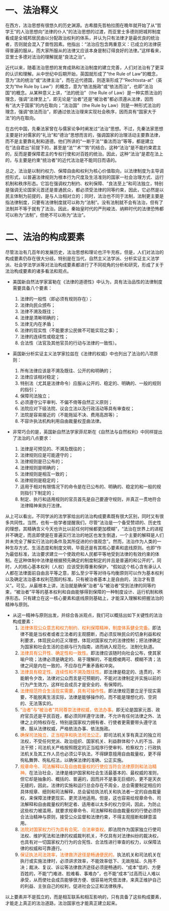 # 一、法治释义
在西方，法治思想有很悠久的历史渊源。古希腊先哲柏拉图在晚年就开始了从“哲学王”的人治思想向“法律的仆人”的法治思想的过渡，而亚里士多德则把城邦制度看成是全城邦居民由以分配政治权利的体系，并认为只有法律才是最优良的统治者，否则就会混入了兽性因素。他指出：“法治应包含两重意义：已成立的法律获得普遍的服从，而大家所服从的法律又应该本身是制订得良好的法律。”这样看来，亚里士多德对法治的理解就是“良法之治”。

近代以来，随着法治思想的发育成熟和法治制度的建立完善，人们对法治有了更深的认识和理解。从中世纪中后期开始，英国就形成了“the Rule of Law”的概念，意为“法的统治”或“法律主治”，而在近代德国，则逐渐形成了“Rechtssta-at”（英文为“the Rule by Law”）的概念，意为“依法施政”或“依法而治”，也即“法治国”的概念。从某种意义上讲，“法的统治”（the Rule of Law）是一种实质法治的理念，强调“法律至上”，即无论是“治者”还是“被治者”都必须遵从法律，因而有“法大于国家”的内在取向；“法治国”（the Rule by Law）则是一种形式法治的理念，强调“依法而治”，即通过依法治理来实现社会秩序，因而具有“国家大于法”的内在取向。

在古代中国，先秦法家曾在与儒家论争时阐发过“法治”思想。不过，先秦法家思想主要是针对儒家的“礼治”和“德治”思想而言的，强调国家的治理活动主要靠法律，而不是主要靠礼制和道德。他们所讲的“一断于法”“垂法而治”等等，都是建立在“法自君出"前提下的，甚至是“法”“术”“势”的结合。这种“法治”是不能约束君主的，反而是要保障君主的专权行使和对百姓的统治。因此，这种“法治”是君在法上的，与主要是约束“统治者”的近代法治是不能同日而语的。

总之，法治是以制约权力、保障自由和权利为核心价值取向，以法律制度为主导调控形式，以普遍法律规则为根本行为尺度及生活准则的国家一社会治理方式、运行机制和秩序形态。它旨在强调权力制约、权利保障、“良法至上”和司法独立，特别是强调无论国家元首还是普通民众，都必须受法律的同等约束，因此，它必然是以民主体制为前提的，是与人治相对立的；同时，法治也不同于法制，法制更主要是指法律制度，只要有法律制度就可以称为“法制”。没有法制就不会有法治，但有了法制并不等于就有了法治。因此，秦始皇时代的严刑峻法、纳粹时代的法律恐怖都可以称为“法制”，但绝不可以称为“法治”。
# 二、法治的构成要素
尽管法治有几百年的发展历史，法治思想和理论也汗牛充栋，但是，人们对法治的构成要素仍存在很大分歧。特别是在当代，自然主义法学派、分析实证主义法学派、社会学法学派等对法治构成要素都进行了不同视角的分析和研究，形成了关于法治构成要素的诸多看法和观点。

- 美国新自然法学家富勒在《法律的道德性》中认为，具有法治品性的法律制度需要具备八个要素：
	1. 法律的一般性（即必须有规则存在）；
	2. 法律向民众颁布；
	3. 法律不溯及既往；
	4. 法律是清晰明确的；
	5. 法律无内在矛盾；
	6. 法律的现实性（不能要求公民做不可能实现之事）；
	7. 法律的连续性或稳定性；
	8. 合法性（法官及其他官员的行动与法律的一致性）。

- 英国新分析实证主义法学家拉兹在《法律的权威》中也列出了法治的八项原则：
	1. 所有法律应该是不溯及既往、公开的和明确的；
	2. 法律应该相对稳定；
	3. 特别法（尤其是法律命令）应服从公开的、稳定的、明确的、一般的规则的指引；
	4. 保障司法独立；
	5. 必须遵守公平审判、不偏不倚等自然正义原则；
	6. 法院应对下级法院、议会立法以及行政活动等具有审查权；
	7. 法院是容易接近的（不能拖延不决、费用高昂等）；
	8. 不容许执法机构利用自由裁量权歪曲法律。

- 非常巧合的是，英国新自然法学家菲尼斯在《自然法与自然权利》中同样提出了法治的八点要求：
	1. 法律是可预见的、不溯及既往的；
	2. 法律规则应是可能遵守的；
	3. 法律规则是已公布的；
	4. 法律规则是明确的；
	5. 法律规则是相互一致的；
	6. 法律规则是稳定的；
	7. 适用于相对有限情况下的命令是在已公布的、明确的、稳定的和一般的规则指引下制定的；
	8. 制定、执行和适用规则的官员首先是自己要遵守规则，并真正一贯地符合法律精神来执行法律。

从上可以看出，不同学派的法学家给出的法治构成要素既有很大区别，同时又有很多共同性。当然，也有一些学者提醒我们，尽管“法治是一个备受赞颂的、历史性的理想，其精确含义今天也许比以前任何时候都更加模糊”，“法治在世界上的进程并不确定，而且即使是在普遍实行法治的地区也发生倒退，一个主要的解释是人们并未完全了解实行法治的条件及其所促进的价值观念”。然而，法治作为人类的一种生存方式、生活态度和制度文明，毕竟还是有其核心要素和底线原则。也即“作为最低标准，法治要求建立一个使政府和人民都平等地受到法律的有效约束的体制。在这种体制中法律是根据预先确定的制度制定的并且是普遍的和公开的”。同时，人的核心基本权利（人权）应该受到尊重和保护，“假如这个核心含有承认人人都在法律面前自由且平等之意，那么至少平等对待与均衡原则可以作为基本权利以及确定法治基本权利范围的标准。只有被治者基本上是自由的，法治才有意义”。可见，从最根本上讲，法治就是确保“治者”与“被治者”受到法律的同等约束，“被治者”平等的基本权利和自由能够得到保障的一种制度设计、运行机制和秩序形态。只有建立在这一核心要素和底线原则基础上，才能深入理解和把握法治的精神与原则。

- 从这一精神与原则出发，并综合各派观点，我们可以概括出如下关键性的法治构成要素：
	1. <font color=#F36208>法律体现公众意志和权力制约、权利保障精神，制度体系健全完备。</font>即法律不能是当权者或者立法者的主观臆断，而必须反映民众的切身利益和权利要求，体现民众的正义理想，体现对国家权力的法律控制；把法律确定为国家和社会生活的总纲与行为指南，进而纳入规范化、法制化轨道。
	2. <font color=#F36208>法律具有公开性、确定性和一致性。</font>即法律应该随时向社会公布，使其家喻户晓；法律必须是确定的、易于理解的，不能模棱两可、模糊不清；法律之间是内在一致的，不应存在严重矛盾和冲突。
	3. <font color=#F36208>法律具有稳定性、连续性和不溯及既往性。</font>即法律是稳定的、连贯的，不能朝令夕改，法律对公众而言是可预期的，不能对法律制定并实施以前的行为产生效力，这样社会成员才是安全的、有保障的。
	4. <font color=#F36208>法律规范符合生活现实需要，具有可操作性。</font>即法律规范要立足于现实需要，不能脱离生活实际，法律是能够操作的，而不能是理想化的、空洞的、无法落实的。
	5. <font color=#F36208>“治者”与“被治者”共同尊崇法律权威，依法办事。</font>即无论是国家元首、政府官员还是平民百姓，都必须同样遵守法律，不允许有任何法律之外、法律之上的特权存在，特别是国家权力拥有者、行使者更需要带头遵守法律、服从法律权威，严格依法办事、依法施政。
	6. <font color=#F36208>确保司法独立、正当程序和执法司法公正。</font>即司法机关享有真正的独立司法权，不受任何党派、政治组织、国家机关、利益群体和个人的不当、非法干预；司法机关严格按照既定的正当程序行使审判、检察权力；行政执法机关及其工作人员也必须公平执法，不得肆意擅用自由裁量权，更不得徇私舞弊、徇私枉法，以确保法律的准确、公正实施。
	7. <font color=#F36208>规章命令、司法解释以及自由裁量权的行使应当符合法律原则和法治精神。</font>在法治社会，法律是维护国家和社会生活最基本的、最权威的准则，但它却是抽象的、概括的、普遍的，因而并不是事无巨细的，更不是天衣无缝的，因此，法律的实施和运行总会存在不周全，总会需要制定相应的具体规章、细则和司法解释，总会留给执法机关和执法者一定的自由裁量权，来保障法律更现实、更灵活地适用。但是，这也容易给规章命令、司法解释和自由裁量权的制定者、适用者以太多的权力空间，因此，为防止这些权力被滥用，就要求规章命令、司法解释和自由裁量权的行使必须符合法治精神与原则，接受公众监督和法律约束，不得主观擅断和肆意滥用。
	8. <font color=#F36208>法院对国家权力行为具有合宪、合法审查权。</font>即法院作为国家独立行使司法权、维护宪法和法律的权威裁判机关，不仅具有对法律纠纷的裁决权，也具有对一切国家权力行为的合宪性、合法性进行审查的权力，以保障法律的权威和可靠遵行。
	9. <font color=#F36208>保证执法司法效率，法律救济途径是畅通便民的。</font>执法机关和司法机关在执行或实施法律时，必须讲求效率，不能效率低下、无故拖延、久拖不决；裁决、复议、诉讼等法律救济途径必须是畅通的、“成本”低的、方便百姓的，不能“门难进、脸难看、事难办”，也不能“成本”过高而让人难以承受，从而使社会成员能够很方便、很容易地凭借法律，来真正维护自己的利益、主张自己的权利，促进社会公正和法律秩序。

以上要素并不是孤立的，而是相互联系和相互影响的，只有具备了这些构成要素，才能走上真正的法治道路，法治国家也才能真正建立起来。
